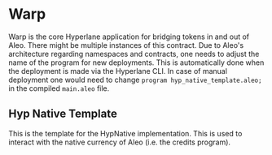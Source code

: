 # Warp

Warp is the core Hyperlane application for bridging tokens in and out of Aleo.
There might be multiple instances of this contract. Due to Aleo's architecture 
regarding namespaces and contracts, one needs to adjust the name of the program
for new deployments. This is automatically done when the deployment is made
via the Hyperlane CLI. In case of manual deployment one would need to change
`program hyp_native_template.aleo;` in the compiled `main.aleo` file.

## Hyp Native Template
This is the template for the HypNative implementation. This is used to interact
with the native currency of Aleo (i.e. the credits program).